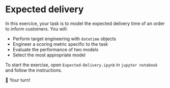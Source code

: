 # Expected delivery

In this exercice, your task is to model the expected delivery time of an order to inform customers. You will:

- Perform target engineering with `datetime` objects
- Engineer a scoring metric specific to the task
- Evaluate the performance of two models
- Select the most appropriate model

To start the exercise, open `Expected-Delivery.ipynb` in `jupyter notebook` and follow the instructions.

🚀 Your turn!


